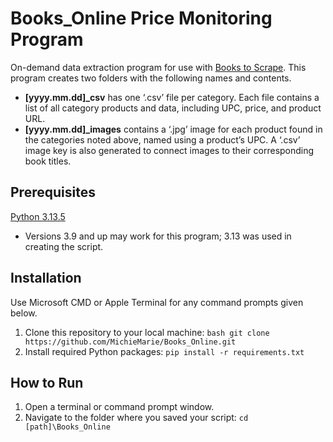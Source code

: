 # Books_Online Price Monitoring Program
On-demand data extraction program for use with [Books to Scrape](https://books.toscrape.com/). This program creates two folders with the following names and contents.
- **[yyyy.mm.dd]_csv** has one ‘.csv’ file per category. Each file contains a list of all category products and data, including UPC, price, and product URL.
- **[yyyy.mm.dd]_images** contains a ‘.jpg’ image for each product found in the categories noted above, named using a product’s UPC. A ‘.csv’ image key is also generated to connect images to their corresponding book titles.

## Prerequisites
[Python 3.13.5](https://www.python.org/downloads/)
-	Versions 3.9 and up may work for this program; 3.13 was used in creating the script.

## Installation
Use Microsoft CMD or Apple Terminal for any command prompts given below.
1. Clone this repository to your local machine:
```bash git clone https://github.com/MichieMarie/Books_Online.git``` 
2. Install required Python packages:
```pip install -r requirements.txt```

## How to Run
1. Open a terminal or command prompt window.
2. Navigate to the folder where you saved your script: ```cd [path]\Books_Online```


